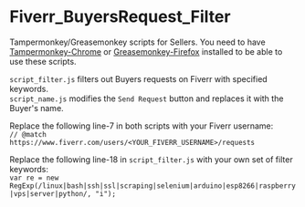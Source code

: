 # Fiverr_BuyersRequest_Filter
Tampermonkey/Greasemonkey scripts for Sellers. You need to have [Tampermonkey-Chrome](https://chrome.google.com/webstore/detail/tampermonkey/dhdgffkkebhmkfjojejmpbldmpobfkfo?hl=en) or [Greasemonkey-Firefox](https://addons.mozilla.org/en-US/firefox/addon/greasemonkey/) installed to be able to use these scripts.

`script_filter.js` filters out Buyers requests on Fiverr with specified keywords.  
`script_name.js` modifies the `Send Request` button and replaces it with the Buyer's name.  

Replace the following line-7 in both scripts with your Fiverr username:  
`// @match        https://www.fiverr.com/users/<YOUR_FIVERR_USERNAME>/requests`  
  
Replace the following line-18 in `script_filter.js` with your own set of filter keywords:  
`var re = new RegExp(/linux|bash|ssh|ssl|scraping|selenium|arduino|esp8266|raspberry|vps|server|python/, "i");`
